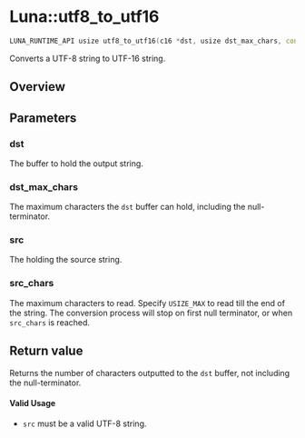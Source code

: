 # Luna::utf8_to_utf16

```c++
LUNA_RUNTIME_API usize utf8_to_utf16(c16 *dst, usize dst_max_chars, const c8 *src, usize src_chars=USIZE_MAX)
```

Converts a UTF-8 string to UTF-16 string. 

## Overview


## Parameters
### dst
The buffer to hold the output string. 

### dst_max_chars
The maximum characters the `dst` buffer can hold, including the null-terminator. 

### src
The holding the source string. 

### src_chars
The maximum characters to read. Specify `USIZE_MAX` to read till the end of the string. The conversion process will stop on first null terminator, or when `src_chars` is reached. 

## Return value
Returns the number of characters outputted to the `dst` buffer, not including the null-terminator. 

#### Valid Usage
* `src` must be a valid UTF-8 string. 

